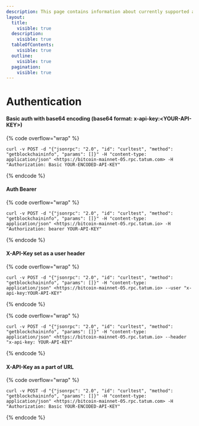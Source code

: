 ```yaml
---
description: This page contains information about currently supported authentication types.
layout:
  title:
    visible: true
  description:
    visible: true
  tableOfContents:
    visible: true
  outline:
    visible: true
  pagination:
    visible: true
---
```


# Authentication

#### **Basic auth with base64 encoding (base64 format: x-api-key:\<YOUR-API-KEY>)**

{% code overflow="wrap" %}
```
curl -v POST -d "{"jsonrpc": "2.0", "id": "curltest", "method": "getblockchaininfo", "params": []}" -H "content-type: application/json" <https://bitcoin-mainnet-05.rpc.tatum.com> -H "Authorization: Basic YOUR-ENCODED-API-KEY"
```
{% endcode %}

#### **Auth Bearer**

{% code overflow="wrap" %}
```
curl -v POST -d "{"jsonrpc": "2.0", "id": "curltest", "method": "getblockchaininfo", "params": []}" -H "content-type: application/json" <https://bitcoin-mainnet-05.rpc.tatum.io> -H "Authorization: bearer YOUR-API-KEY"
```
{% endcode %}

#### **X-API-Key set as a user header**

{% code overflow="wrap" %}
```
curl -v POST -d "{"jsonrpc": "2.0", "id": "curltest", "method": "getblockchaininfo", "params": []}" -H "content-type: application/json" <https://bitcoin-mainnet-05.rpc.tatum.io> --user "x-api-key:YOUR-API-KEY"
```
{% endcode %}

{% code overflow="wrap" %}
```
curl -v POST -d "{"jsonrpc": "2.0", "id": "curltest", "method": "getblockchaininfo", "params": []}" -H "content-type: application/json" <https://bitcoin-mainnet-05.rpc.tatum.io> --header "x-api-key: YOUR-API-KEY"
```
{% endcode %}

#### **X-API-Key as a part of URL**

{% code overflow="wrap" %}
```
curl -v POST -d "{"jsonrpc": "2.0", "id": "curltest", "method": "getblockchaininfo", "params": []}" -H "content-type: application/json" <https://bitcoin-mainnet-05.rpc.tatum.com> -H "Authorization: Basic YOUR-ENCODED-API-KEY"
```
{% endcode %}
